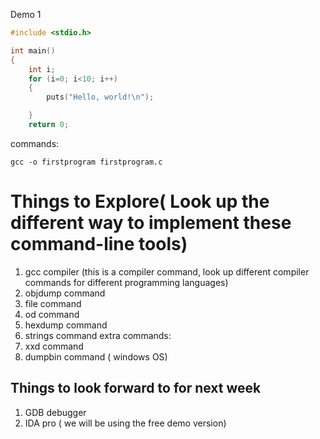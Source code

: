 Demo 1
```c
#include <stdio.h>

int main()
{
    int i;
    for (i=0; i<10; i++)
    {
        puts("Hello, world!\n");

    }
    return 0;

```
commands: 
```
gcc -o firstprogram firstprogram.c
```


# Things to Explore( Look up the different way to implement these command-line tools)
1. gcc compiler (this is a compiler command, look up different compiler commands for different programming languages)
2. objdump command
3. file command
4. od command
5. hexdump command 
6. strings command
extra commands:
7. xxd command
8. dumpbin command ( windows OS) 

## Things to look forward to for next week
1. GDB debugger 
2. IDA pro ( we will be using the free demo version)


